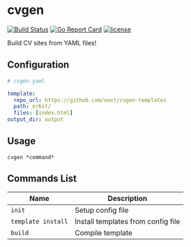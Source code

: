 # cvgen

[![Build Status](https://travis-ci.org/noxt/cvgen.svg?branch=master)](https://travis-ci.org/noxt/cvgen)
[![Go Report Card](https://goreportcard.com/badge/github.com/noxt/cvgen)](https://goreportcard.com/report/github.com/noxt/cvgen)
[![license](http://img.shields.io/badge/license-MIT-red.svg?style=flat)](https://raw.githubusercontent.com/noxt/cvgen/master/LICENSE.md)

Build CV sites from YAML files!


## Configuration

```yaml
# cvgen.yaml

template:
  repo_url: https://github.com/noxt/cvgen-templates
  path: orbit/
  files: [index.html]
output_dir: output
```


## Usage

`cvgen *command*`


## Commands List

| Name | Description |
|---|---|
| `init` | Setup config file |
| `template install` | Install templates from config file |
| `build` | Compile template |